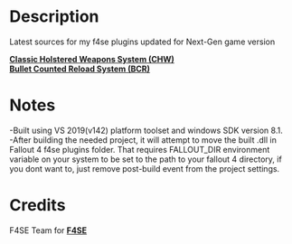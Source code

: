 # Description
Latest sources for my f4se plugins updated for Next-Gen game version

**[Classic Holstered Weapons System (CHW)](https://www.nexusmods.com/fallout4/mods/46101)**  
**[Bullet Counted Reload System (BCR)](https://www.nexusmods.com/fallout4/mods/41178)**

# Notes
-Built using VS 2019(v142) platform toolset and windows SDK version 8.1.  
-After building the needed project, it will attempt to move the built .dll in Fallout 4 f4se plugins folder. That requires FALLOUT_DIR environment variable on your system to be set to the path to your fallout 4 directory, if you dont want to, just remove post-build event from the project settings.

# Credits
F4SE Team for **[F4SE](https://f4se.silverlock.org/)**
